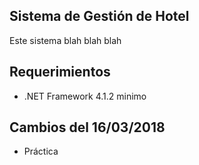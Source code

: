 ## Sistema de Gestión de Hotel

Este sistema blah blah blah

## Requerimientos

- .NET Framework 4.1.2 minimo

## Cambios del 16/03/2018

- Práctica
